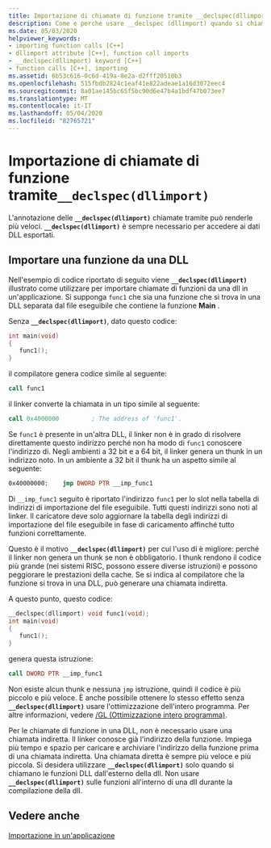 ```yaml
---
title: Importazione di chiamate di funzione tramite __declspec(dllimport)
description: Come e perché usare __declspec (dllimport) quando si chiamano i dati e le funzioni DLL.
ms.date: 05/03/2020
helpviewer_keywords:
- importing function calls [C++]
- dllimport attribute [C++], function call imports
- __declspec(dllimport) keyword [C++]
- function calls [C++], importing
ms.assetid: 6b53c616-0c6d-419a-8e2a-d2fff20510b3
ms.openlocfilehash: 515fbdb2824c1eaf41e822adeae1a16d3072eec4
ms.sourcegitcommit: 8a01ae145bc65f5bc90d6e47b4a1bdf47b073ee7
ms.translationtype: MT
ms.contentlocale: it-IT
ms.lasthandoff: 05/04/2020
ms.locfileid: "82765721"
---
```

# <a name="importing-function-calls-using-__declspecdllimport"></a>Importazione di chiamate di funzione tramite`__declspec(dllimport)`

L'annotazione delle **`__declspec(dllimport)`** chiamate tramite può renderle più veloci. **`__declspec(dllimport)`** è sempre necessario per accedere ai dati DLL esportati.

## <a name="import-a-function-from-a-dll"></a>Importare una funzione da una DLL

Nell'esempio di codice riportato di seguito viene **`__declspec(dllimport)`** illustrato come utilizzare per importare chiamate di funzioni da una dll in un'applicazione. Si supponga `func1` che sia una funzione che si trova in una DLL separata dal file eseguibile che contiene la funzione **Main** .

Senza **`__declspec(dllimport)`**, dato questo codice:

```C
int main(void)
{
   func1();
}
```

il compilatore genera codice simile al seguente:

```asm
call func1
```

il linker converte la chiamata in un tipo simile al seguente:

```asm
call 0x4000000         ; The address of 'func1'.
```

Se `func1` è presente in un'altra DLL, il linker non è in grado di risolvere direttamente questo indirizzo perché non ha modo di `func1` conoscere l'indirizzo di. Negli ambienti a 32 bit e a 64 bit, il linker genera un thunk in un indirizzo noto. In un ambiente a 32 bit il thunk ha un aspetto simile al seguente:

```asm
0x40000000:    jmp DWORD PTR __imp_func1
```

Di `__imp_func1` seguito è riportato l'indirizzo `func1` per lo slot nella tabella di indirizzi di importazione del file eseguibile. Tutti questi indirizzi sono noti al linker. Il caricatore deve solo aggiornare la tabella degli indirizzi di importazione del file eseguibile in fase di caricamento affinché tutto funzioni correttamente.

Questo è il motivo **`__declspec(dllimport)`** per cui l'uso di è migliore: perché il linker non genera un thunk se non è obbligatorio. I thunk rendono il codice più grande (nei sistemi RISC, possono essere diverse istruzioni) e possono peggiorare le prestazioni della cache. Se si indica al compilatore che la funzione si trova in una DLL, può generare una chiamata indiretta.

A questo punto, questo codice:

```C
__declspec(dllimport) void func1(void);
int main(void)
{
   func1();
}
```

genera questa istruzione:

```asm
call DWORD PTR __imp_func1
```

Non esiste alcun thunk e nessuna `jmp` istruzione, quindi il codice è più piccolo e più veloce. È anche possibile ottenere lo stesso effetto senza **`__declspec(dllimport)`** usare l'ottimizzazione dell'intero programma. Per altre informazioni, vedere [/GL (Ottimizzazione intero programma)](reference/gl-whole-program-optimization.md).

Per le chiamate di funzione in una DLL, non è necessario usare una chiamata indiretta. Il linker conosce già l'indirizzo della funzione. Impiega più tempo e spazio per caricare e archiviare l'indirizzo della funzione prima di una chiamata indiretta. Una chiamata diretta è sempre più veloce e più piccola. Si desidera utilizzare **`__declspec(dllimport)`** solo quando si chiamano le funzioni DLL dall'esterno della dll. Non usare **`__declspec(dllimport)`** sulle funzioni all'interno di una dll durante la compilazione della dll.

## <a name="see-also"></a>Vedere anche

[Importazione in un'applicazione](importing-into-an-application.md)
